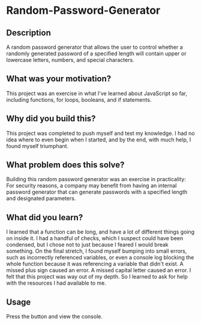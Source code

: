 # Random-Password-Generator

## Description
A random password generator that allows the user to control whether a randomly generated password of a specified length will contain upper or lowercase letters, numbers, and special characters.

## What was your motivation?
This project was an exercise in what I've learned about JavaScript so far, including functions, for loops, booleans, and if statements. 

## Why did you build this?
This project was completed to push myself and test my knowledge. I had no idea where to even begin when I started, and by the end, with much help, I found myself triumphant.

## What problem does this solve?

Building this random password generator was an exercise in practicality: For security reasons, a company may benefit from having an internal password generator that can generate passwords with a specified length and designated parameters.

## What did you learn?
I learned that a function can be long, and have a lot of different things going on inside it.
I had a handful of checks, which I suspect could have been condensed, but I chose not to just because I feared I would break something. On the final stretch, I found myself bumping into small errors, such as incorrectly referenced variables, or even a console log blocking the whole function because it was referencing a variable that didn't exist. A missed plus sign caused an error. A missed capital letter caused an error. I felt that this project was way out of my depth. So I learned to ask for help with the resources I had available to me.


## Usage
Press the button and view the console. 
